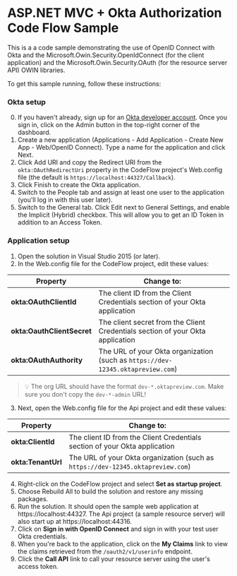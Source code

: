 # ASP.NET MVC + Okta Authorization Code Flow Sample
This is a a code sample demonstrating the use of OpenID Connect with Okta and the Microsoft.Owin.Security.OpenIdConnect (for the client application) and the Microsoft.Owin.Security.OAuth (for the resource server API) OWIN libraries.

To get this sample running, follow these instructions:

### Okta setup

0. If you haven't already, sign up for an [Okta developer account](https://www.okta.com/developer/signup). Once you sign in, click on the Admin button in the top-right corner of the dashboard.
0. Create a new application (Applications - Add Application - Create New App - Web/OpenID Connect). Type a name for the application and click Next.
0. Click Add URI and copy the Redirect URI from the `okta:OAuthRedirectUri` property in the CodeFlow project's Web.config file (the default is `https://localhost:44327/Callback`).
0. Click Finish to create the Okta application.
0. Switch to the People tab and assign at least one user to the application (you'll log in with this user later).
0. Switch to the General tab. Click Edit next to General Settings, and enable the Implicit (Hybrid) checkbox. This will allow you to get an ID Token in addition to an Access Token.


### Application setup
1. Open the solution in Visual Studio 2015 (or later).
2. In the Web.config file for the CodeFlow project, edit these values:

| Property | Change to: |
| -------- | ----------- |
| **okta:OAuthClientId** | The client ID from the Client Credentials section of your Okta application |
| **okta:OauthClientSecret** | The client secret from the Client Credentials section of your Okta application |
| **okta:OAuthAuthority** | The URL of your Okta organization (such as `https://dev-12345.oktapreview.com`) |

> :bulb: The org URL should have the format `dev-*.oktapreview.com`. Make sure you don't copy the `dev-*-admin` URL!

3. Next, open the Web.config file for the Api project and edit these values:

| Property | Change to: |
| -------- | ----------- |
| **okta:ClientId** | The client ID from the Client Credentials section of your Okta application |
| **okta:TenantUrl** | The URL of your Okta organization (such as `https://dev-12345.oktapreview.com`) |


4. Right-click on the CodeFlow project and select **Set as startup project**.
0. Choose Rebuild All to build the solution and restore any missing packages.
0. Run the solution. It should open the sample web application at https://localhost:44327. The Api project (a sample resource server) will also start up at https://localhost:44316.
0. Click on **Sign in with OpenID Connect** and sign in with your test user Okta credentials.
0. When you're back to the application, click on the **My Claims** link to view the claims retrieved from the `/oauth2/v1/userinfo` endpoint.
0. Click the **Call API** link to call your resource server using the user's access token.
